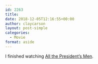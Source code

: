 ```yaml
---
id: 2263
title: 
date: 2018-12-05T12:16:55+00:00
author: claycarson
layout: post-simple
categories: 
  - Movie
format: aside
---
```

I finished watching [All the President&#8217;s Men](https://m.imdb.com/title/tt0074119/?ref=m_nv_sr_1).
